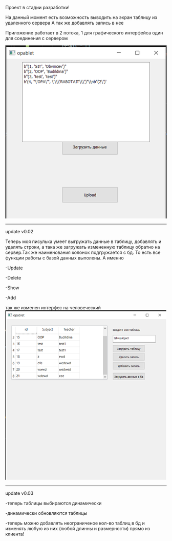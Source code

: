 Проект в стадии разработки! 

На данный момент есть возможность выводить на экран таблицу из удаленного сервера
А так же добавлять запись в нее

Приложение работает в 2 потока, 1 для графического интерфейса один для соединения с сервером


![alt text](picture.png)
_________________________________________________________
update v0.02

Теперь моя писулька умеет  выгружать данные в таблицу, добавлять и удалять строки, а така же загружать измененную таблицу обратно на сервер.Так же наименования колонок подгружается с бд. То есть все функции работы с базой данных выполены. А именно

-Update

-Delete

-Show

-Add

так же изменен интерфес на человеческий
![alt text](v2png.png)
__________________________________________________



update v0.03

-теперь таблицы выбираются динамически

-динамически обновляются таблицы


-теперь можно добавлять неограниченое кол-во таблиц в бд и изменять любую из них (любой длинны и размерности) прямо из клиента!

